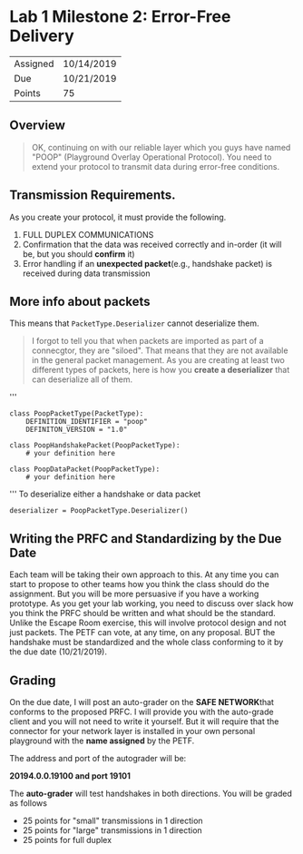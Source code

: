 # Lab 1 Milestone 2: Error-Free Delivery

|          |            |
| -------- | ---------- |
| Assigned | 10/14/2019 |
| Due      | 10/21/2019 |
| Points   | 75         |

## Overview

> OK, continuing on with our reliable layer which you guys have named "POOP" (Playground Overlay Operational Protocol).
> You need to extend your protocol to transmit data during error-free conditions.

## Transmission Requirements.

As you create your protocol, it must provide the following.

1. FULL DUPLEX COMMUNICATIONS
2. Confirmation that the data was received correctly and in-order (it will be, but you should **confirm** it)
3. Error handling if an **unexpected packet**(e.g., handshake packet) is received during data transmission

## More info about packets

This means that `PacketType.Deserializer` cannot deserialize them.

> I forgot to tell you that when packets are imported as part of a connecgtor, they are "siloed". That means that they are not available in the general packet management.
> As you are creating at least two different types of packets, here is how you **create a deserializer** that can deserialize all of them.

'''

    class PoopPacketType(PacketType):
        DEFINITION_IDENTIFIER = "poop"
        DEFINITON_VERSION = "1.0"

    class PoopHandshakePacket(PoopPacketType):
        # your definition here

    class PoopDataPacket(PoopPacketType):
        # your definition here

'''
To deserialize either a handshake or data packet

    deserializer = PoopPacketType.Deserializer()

## Writing the PRFC and Standardizing by the Due Date

Each team will be taking their own approach to this. At any time you can start to propose to other teams how you think the class should do the assignment. But you will be more persuasive if you have a working prototype. As you get your lab working, you need to discuss over slack how you think the PRFC should be written and what should be the standard. Unlike the Escape Room exercise, this will involve protocol design and not just packets.
The PETF can vote, at any time, on any proposal. BUT the handshake must be standardized and the whole class conforming to it by the due date (10/21/2019).

## Grading

On the due date, I will post an auto-grader on the **SAFE NETWORK**that conforms to the proposed PRFC. I will provide you with the auto-grade client and you will not need to write it yourself. But it will require that the connector for your network layer is installed in your own personal playground with the **name assigned** by the PETF.

The address and port of the autograder will be:

**20194.0.0.19100 and port 19101**

The **auto-grader** will test handshakes in both directions. You will be graded as follows

- 25 points for "small" transmissions in 1 direction
- 25 points for "large" transmissions in 1 direction
- 25 points for full duplex
